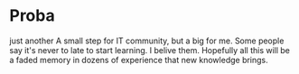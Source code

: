 # Proba
just another 
A small step for IT community, but a big for me. 
Some people say it's never to late to start learning. I belive them. Hopefully all this will be a faded memory in dozens of experience that new knowledge brings.
